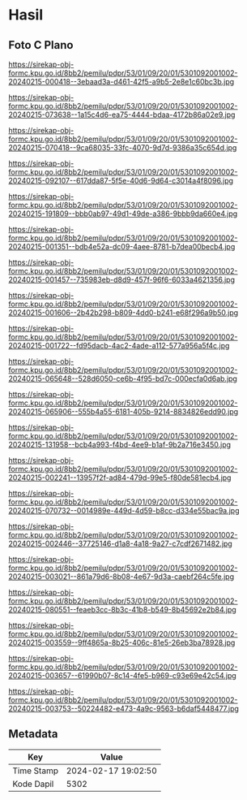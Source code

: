 # Hasil

## Foto C Plano

https://sirekap-obj-formc.kpu.go.id/8bb2/pemilu/pdpr/53/01/09/20/01/5301092001002-20240215-000418--3ebaad3a-d461-42f5-a9b5-2e8e1c60bc3b.jpg

https://sirekap-obj-formc.kpu.go.id/8bb2/pemilu/pdpr/53/01/09/20/01/5301092001002-20240215-073638--1a15c4d6-ea75-4444-bdaa-4172b86a02e9.jpg

https://sirekap-obj-formc.kpu.go.id/8bb2/pemilu/pdpr/53/01/09/20/01/5301092001002-20240215-070418--9ca68035-33fc-4070-9d7d-9386a35c654d.jpg

https://sirekap-obj-formc.kpu.go.id/8bb2/pemilu/pdpr/53/01/09/20/01/5301092001002-20240215-092107--617dda87-5f5e-40d6-9d64-c3014a4f8096.jpg

https://sirekap-obj-formc.kpu.go.id/8bb2/pemilu/pdpr/53/01/09/20/01/5301092001002-20240215-191809--bbb0ab97-49d1-49de-a386-9bbb9da660e4.jpg

https://sirekap-obj-formc.kpu.go.id/8bb2/pemilu/pdpr/53/01/09/20/01/5301092001002-20240215-001351--bdb4e52a-dc09-4aee-8781-b7dea00becb4.jpg

https://sirekap-obj-formc.kpu.go.id/8bb2/pemilu/pdpr/53/01/09/20/01/5301092001002-20240215-001457--735983eb-d8d9-457f-96f6-6033a4621356.jpg

https://sirekap-obj-formc.kpu.go.id/8bb2/pemilu/pdpr/53/01/09/20/01/5301092001002-20240215-001606--2b42b298-b809-4dd0-b241-e68f296a9b50.jpg

https://sirekap-obj-formc.kpu.go.id/8bb2/pemilu/pdpr/53/01/09/20/01/5301092001002-20240215-001722--fd95dacb-4ac2-4ade-a112-577a956a5f4c.jpg

https://sirekap-obj-formc.kpu.go.id/8bb2/pemilu/pdpr/53/01/09/20/01/5301092001002-20240215-065648--528d6050-ce6b-4f95-bd7c-000ecfa0d6ab.jpg

https://sirekap-obj-formc.kpu.go.id/8bb2/pemilu/pdpr/53/01/09/20/01/5301092001002-20240215-065906--555b4a55-6181-405b-9214-8834826edd90.jpg

https://sirekap-obj-formc.kpu.go.id/8bb2/pemilu/pdpr/53/01/09/20/01/5301092001002-20240215-131958--bcb4a993-f4bd-4ee9-b1af-9b2a716e3450.jpg

https://sirekap-obj-formc.kpu.go.id/8bb2/pemilu/pdpr/53/01/09/20/01/5301092001002-20240215-002241--13957f2f-ad84-479d-99e5-f80de581ecb4.jpg

https://sirekap-obj-formc.kpu.go.id/8bb2/pemilu/pdpr/53/01/09/20/01/5301092001002-20240215-070732--0014989e-449d-4d59-b8cc-d334e55bac9a.jpg

https://sirekap-obj-formc.kpu.go.id/8bb2/pemilu/pdpr/53/01/09/20/01/5301092001002-20240215-002446--37725146-d1a8-4a18-9a27-c7cdf2671482.jpg

https://sirekap-obj-formc.kpu.go.id/8bb2/pemilu/pdpr/53/01/09/20/01/5301092001002-20240215-003021--861a79d6-8b08-4e67-9d3a-caebf264c5fe.jpg

https://sirekap-obj-formc.kpu.go.id/8bb2/pemilu/pdpr/53/01/09/20/01/5301092001002-20240215-080551--feaeb3cc-8b3c-41b8-b549-8b45692e2b84.jpg

https://sirekap-obj-formc.kpu.go.id/8bb2/pemilu/pdpr/53/01/09/20/01/5301092001002-20240215-003559--9ff4865a-8b25-406c-81e5-26eb3ba78928.jpg

https://sirekap-obj-formc.kpu.go.id/8bb2/pemilu/pdpr/53/01/09/20/01/5301092001002-20240215-003657--61990b07-8c14-4fe5-b969-c93e69e42c54.jpg

https://sirekap-obj-formc.kpu.go.id/8bb2/pemilu/pdpr/53/01/09/20/01/5301092001002-20240215-003753--50224482-e473-4a9c-9563-b6daf5448477.jpg


## Metadata

| Key        | Value               |
| ---------- | ------------------- |
| Time Stamp | 2024-02-17 19:02:50 |
| Kode Dapil | 5302                |



